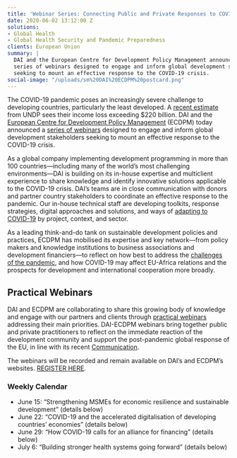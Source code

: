 ```yaml
---
title: 'Webinar Series: Connecting Public and Private Responses to COVID-19 and its Impact on Global Development'
date: 2020-06-02 13:12:00 Z
solutions:
- Global Health
- Global Health Security and Pandemic Preparedness
clients: European Union
summary: |
  DAI and the European Centre for Development Policy Management announced a
  series of webinars designed to engage and inform global development stakeholders
  seeking to mount an effective response to the COVID-19 crisis.
social-image: "/uploads/sm%20DAI%20ECDPM%20postcard.png"
---
```


The COVID-19 pandemic poses an increasingly severe challenge to developing countries, particularly the least developed. A [recent estimate](https://www.undp.org/content/undp/en/home/news-centre/news/2020/COVID19_Crisis_in_developing_countries_threatens_devastate_economies.html) from UNDP sees their income loss exceeding $220 billion. DAI and the [European Centre for Development Policy Management](https://ecdpm.org/) (ECDPM) today announced a [series of webinars](https://ecdpm.org/events/connecting-public-private-responses-to-covid-19-and-impact-global-development/) designed to engage and inform global development stakeholders seeking to mount an effective response to the COVID-19 crisis.

As a global company implementing development programming in more than 100 countries—including many of the world’s most challenging environments—DAI is building on its in-house expertise and multiclient experience to share knowledge and identify innovative solutions applicable to the COVID-19 crisis. DAI’s teams are in close communication with donors and partner country stakeholders to coordinate an effective response to the pandemic. Our in-house technical staff are developing toolkits, response strategies, digital approaches and solutions, and ways of [adapting to COVID-19](https://www.dai.com/covid-19) by project, context, and sector.

As a leading think-and-do tank on sustainable development policies and practices, ECDPM has mobilised its expertise and key network—from policy makers and knowledge institutions to business associations and development financiers—to reflect on how best to address the [challenges of the pandemic](https://ecdpm.org/dossiers/covid-19-international-cooperation/), and how COVID-19 may affect EU-Africa relations and the prospects for development and international cooperation more broadly.

## Practical Webinars 

DAI and ECDPM are collaborating to share this growing body of knowledge and engage with our partners and clients through [practical webinars](https://ecdpm.org/events/connecting-public-private-responses-to-covid-19-and-impact-global-development/) addressing their main priorities. DAI-ECDPM webinars bring together public and private practitioners to reflect on the immediate reaction of the development community and support the post-pandemic global response of the EU, in line with its recent [Communication](https://ec.europa.eu/international-partnerships/system/files/joint-comm-2020-eu-global-response_en.pdf).

The webinars will be recorded and remain available on DAI’s and ECDPM’s websites. [REGISTER HERE](https://docs.google.com/forms/d/e/1FAIpQLSfOdqi6h0aCwizEHZdZIVIOX_JsVFS0pzJjbTj8E5982rjJNw/viewform).

### Weekly Calendar

* June 15: “Strengthening MSMEs for economic resilience and sustainable development” (details below) 
* June 22: “COVID-19 and the accelerated digitalisation of developing countries’ economies” (details below) 
* June 29: “How COVID-19 calls for an alliance for financing” (details below) 
* July 6: “Building stronger health systems going forward” (details below) 

